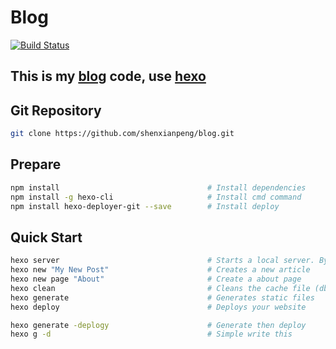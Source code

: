 # Blog

[![Build Status](https://www.travis-ci.org/shenxianpeng/blog.svg?branch=master)](https://www.travis-ci.org/shenxianpeng/blog)

## This is my [blog](https://shenxianpeng.github.io/) code, use [hexo](https://hexo.io)

## Git Repository

```bash
git clone https://github.com/shenxianpeng/blog.git
```

## Prepare

```bash
npm install                                 # Install dependencies
npm install -g hexo-cli                     # Install cmd command
npm install hexo-deployer-git --save        # Install deploy
```

## Quick Start

```bash
hexo server                                 # Starts a local server. By default, this is at http://localhost:4000/
hexo new "My New Post"                      # Creates a new article
hexo new page "About"                       # Create a about page
hexo clean                                  # Cleans the cache file (db.json) and generated files (public).
hexo generate                               # Generates static files
hexo deploy                                 # Deploys your website

hexo generate -deplogy                      # Generate then deploy
hexo g -d                                   # Simple write this
```
